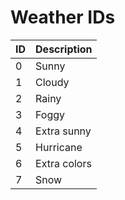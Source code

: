# Weather IDs

| ID | Description |
| :--- | :--- |
| 0 | Sunny |
| 1 | Cloudy |
| 2 | Rainy |
| 3 | Foggy |
| 4 | Extra sunny |
| 5 | Hurricane |
| 6 | Extra colors |
| 7 | Snow |



